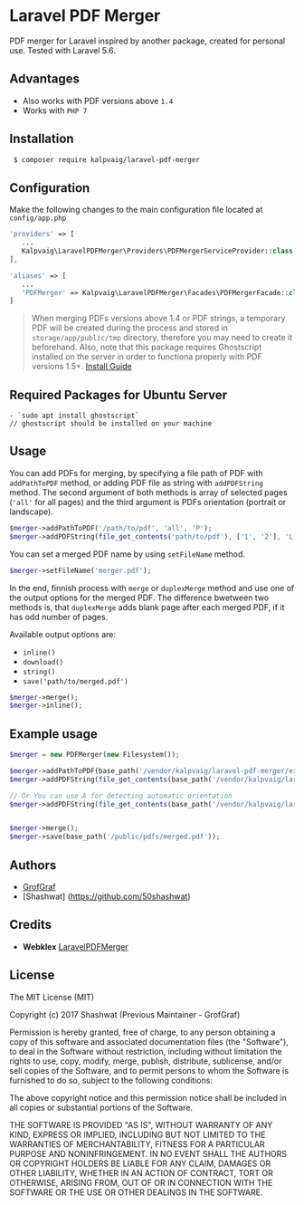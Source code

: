 # Laravel PDF Merger

PDF merger for Laravel inspired by another package, created for personal use. Tested with Laravel 5.6.

## Advantages
* Also works with PDF versions above `1.4`
* Works with `PHP 7`

## Installation
```bash
 $ composer require kalpvaig/laravel-pdf-merger
```

## Configuration
Make the following changes to the main configuration file located at `config/app.php`
```php
'providers' => [
   ...
   Kalpvaig\LaravelPDFMerger\Providers\PDFMergerServiceProvider::class
],

'aliases' => [
   ...
   'PDFMerger' => Kalpvaig\LaravelPDFMerger\Facades\PDFMergerFacade::class
]
```

> When merging PDFs versions above 1.4 or PDF strings, a temporary PDF will be created during the process and stored in `storage/app/public/tmp` directory, therefore you may need to create it beforehand.
> Also, note that this package requires Ghostscript installed on the server in order to functiona properly with PDF versions 1.5+. [Install Guide](https://www.ghostscript.com/doc/9.20/Install.htm)


## Required Packages for Ubuntu Server
```Install the following package
- `sudo apt install ghostscript`
// ghostscript should be installed on your machine
```


## Usage

You can add PDFs for merging, by specifying a file path of PDF with `addPathToPDF` method, or adding PDF file as string with `addPDFString` method. The second argument of both methods is array of selected pages (`'all'` for all pages) and the third argument is PDFs orientation (portrait or landscape).
```php
$merger->addPathToPDF('/path/to/pdf', 'all', 'P');
$merger->addPDFString(file_get_contents('path/to/pdf'), ['1', '2'], 'L')
```

You can set a merged PDF name by using `setFileName` method.
```php
$merger->setFileName('merger.pdf');
```

In the end, finnish process with `merge` or `duplexMerge` method and use one of the output options for the merged PDF. The difference bwetween two methods is, that `duplexMerge` adds blank page after each merged PDF, if it has odd number of pages.

Available output options are:
  * `inline()`
  * `download()`
  * `string()`
  * `save('path/to/merged.pdf')`

```php
$merger->merge();
$merger->inline();
```

## Example usage
```php
$merger = new PDFMerger(new Filesystem());

$merger->addPathToPDF(base_path('/vendor/kalpvaig/laravel-pdf-merger/examples/one.pdf'), [2], 'P');
$merger->addPDFString(file_get_contents(base_path('/vendor/kalpvaig/laravel-pdf-merger/examples/two.pdf')), 'all', 'L');

// Or You can use A for detecting automatic orientation
$merger->addPDFString(file_get_contents(base_path('/vendor/kalpvaig/laravel-pdf-merger/examples/three.pdf')), 'all', 'A');


$merger->merge();
$merger->save(base_path('/public/pdfs/merged.pdf'));
```

## Authors
* [GrofGraf](https://github.com/GrofGraf)
* [Shashwat] (https://github.com/50shashwat)


## Credits
* **Webklex** [LaravelPDFMerger](https://github.com/Webklex/laravel-pdfmerger)

## License
The MIT License (MIT)

Copyright (c) 2017 Shashwat (Previous Maintainer - GrofGraf)

Permission is hereby granted, free of charge, to any person obtaining a copy of this software and associated documentation files (the "Software"), to deal in the Software without restriction, including without limitation the rights to use, copy, modify, merge, publish, distribute, sublicense, and/or sell copies of the Software, and to permit persons to whom the Software is furnished to do so, subject to the following conditions:

The above copyright notice and this permission notice shall be included in all copies or substantial portions of the Software.

THE SOFTWARE IS PROVIDED "AS IS", WITHOUT WARRANTY OF ANY KIND, EXPRESS OR IMPLIED, INCLUDING BUT NOT LIMITED TO THE WARRANTIES OF MERCHANTABILITY, FITNESS FOR A PARTICULAR PURPOSE AND NONINFRINGEMENT. IN NO EVENT SHALL THE AUTHORS OR COPYRIGHT HOLDERS BE LIABLE FOR ANY CLAIM, DAMAGES OR OTHER LIABILITY, WHETHER IN AN ACTION OF CONTRACT, TORT OR OTHERWISE, ARISING FROM, OUT OF OR IN CONNECTION WITH THE SOFTWARE OR THE USE OR OTHER DEALINGS IN THE SOFTWARE.
